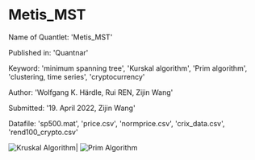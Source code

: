 # Metis_MST

Name of Quantlet: 'Metis_MST'

Published in: 'Quantnar'

Keyword: 'minimum spanning tree', 'Kurskal algorithm', 'Prim algorithm', 'clustering, time series', 'cryptocurrency'

Author: 'Wolfgang K. Härdle, Rui REN, Zijin Wang'

Submitted: '19. April 2022, Zijin Wang'

Datafile: 'sp500.mat', 'price.csv', 'normprice.csv', 'crix_data.csv', 'rend100_crypto.csv'


![Kruskal Algorithm|](https://github.com/QuantLet/Metis_MST/blob/main/MST_KruGif/kruskal.gif#gh-dark-mode-only)
![Prim Algorithm](https://github.com/QuantLet/Metis_MST/blob/main/MST_PriGif/Prim.gif)

